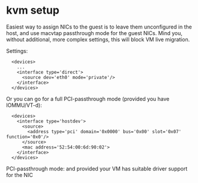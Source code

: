 # kvm setup
Easiest way to assign NICs to the guest is to leave them unconfigured in the host, and use macvtap passthrough mode for the guest NICs. Mind you, without additional, more complex settings, this will block VM live migration.

Settings:

```
  <devices>
    ...
    <interface type='direct'>
      <source dev='eth0' mode='private'/>
    </interface>
  </devices>
```

Or you can go for a full PCI-passthrough mode (provided you have IOMMU/VT-d):
```
  <devices>
    <interface type='hostdev'>
      <source>
        <address type='pci' domain='0x0000' bus='0x00' slot='0x07' function='0x0'/>
      </source>
      <mac address='52:54:00:6d:90:02'>
    </interface>
  </devices>
```

PCI-passthrough mode: and provided your VM has suitable driver support for the NIC
